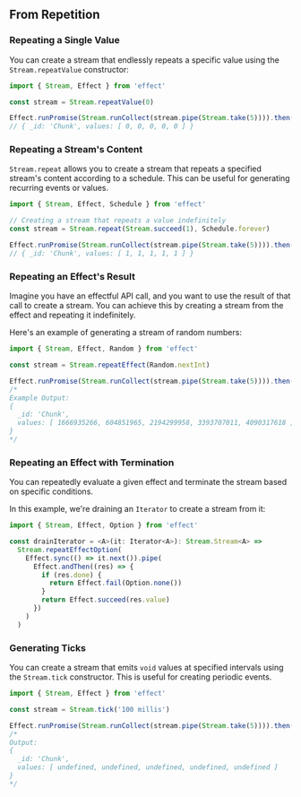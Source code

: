 ## From Repetition

### Repeating a Single Value

You can create a stream that endlessly repeats a specific value using the `Stream.repeatValue` constructor:

```ts twoslash
import { Stream, Effect } from 'effect'

const stream = Stream.repeatValue(0)

Effect.runPromise(Stream.runCollect(stream.pipe(Stream.take(5)))).then(console.log)
// { _id: 'Chunk', values: [ 0, 0, 0, 0, 0 ] }
```

### Repeating a Stream's Content

`Stream.repeat` allows you to create a stream that repeats a specified stream's content according to a schedule. This can be useful for generating recurring events or values.

```ts twoslash
import { Stream, Effect, Schedule } from 'effect'

// Creating a stream that repeats a value indefinitely
const stream = Stream.repeat(Stream.succeed(1), Schedule.forever)

Effect.runPromise(Stream.runCollect(stream.pipe(Stream.take(5)))).then(console.log)
// { _id: 'Chunk', values: [ 1, 1, 1, 1, 1 ] }
```

### Repeating an Effect's Result

Imagine you have an effectful API call, and you want to use the result of that call to create a stream. You can achieve this by creating a stream from the effect and repeating it indefinitely.

Here's an example of generating a stream of random numbers:

```ts twoslash
import { Stream, Effect, Random } from 'effect'

const stream = Stream.repeatEffect(Random.nextInt)

Effect.runPromise(Stream.runCollect(stream.pipe(Stream.take(5)))).then(console.log)
/*
Example Output:
{
  _id: 'Chunk',
  values: [ 1666935266, 604851965, 2194299958, 3393707011, 4090317618 ]
}
*/
```

### Repeating an Effect with Termination

You can repeatedly evaluate a given effect and terminate the stream based on specific conditions.

In this example, we're draining an `Iterator` to create a stream from it:

```ts twoslash
import { Stream, Effect, Option } from 'effect'

const drainIterator = <A>(it: Iterator<A>): Stream.Stream<A> =>
  Stream.repeatEffectOption(
    Effect.sync(() => it.next()).pipe(
      Effect.andThen((res) => {
        if (res.done) {
          return Effect.fail(Option.none())
        }
        return Effect.succeed(res.value)
      })
    )
  )
```

### Generating Ticks

You can create a stream that emits `void` values at specified intervals using the `Stream.tick` constructor. This is useful for creating periodic events.

```ts twoslash
import { Stream, Effect } from 'effect'

const stream = Stream.tick('100 millis')

Effect.runPromise(Stream.runCollect(stream.pipe(Stream.take(5)))).then(console.log)
/*
Output:
{
  _id: 'Chunk',
  values: [ undefined, undefined, undefined, undefined, undefined ]
}
*/
```
